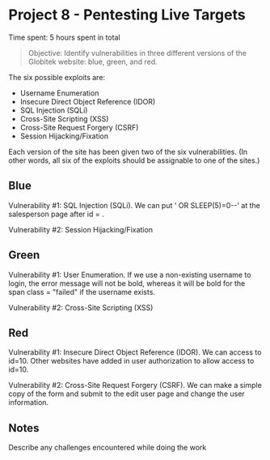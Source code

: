 # Project 8 - Pentesting Live Targets

Time spent: 5 hours spent in total

> Objective: Identify vulnerabilities in three different versions of the Globitek website: blue, green, and red.

The six possible exploits are:
* Username Enumeration
* Insecure Direct Object Reference (IDOR)
* SQL Injection (SQLi)
* Cross-Site Scripting (XSS)
* Cross-Site Request Forgery (CSRF)
* Session Hijacking/Fixation

Each version of the site has been given two of the six vulnerabilities. (In other words, all six of the exploits should be assignable to one of the sites.)

## Blue

Vulnerability #1: SQL Injection (SQLi). We can put ' OR SLEEP(5)=0--' at the salesperson page after id = .

Vulnerability #2: Session Hijacking/Fixation


## Green

Vulnerability #1: User Enumeration. If we use a non-existing username to login, the error message will not be bold, whereas it will be bold for the span class = "failed" if the username exists.

Vulnerability #2: Cross-Site Scripting (XSS)


## Red

Vulnerability #1: Insecure Direct Object Reference (IDOR). We can access to id=10. Other websites have added in user authorization to allow access to id=10.

Vulnerability #2: Cross-Site Request Forgery (CSRF). We can make a simple copy of the form and submit to the edit user page and change the user information.


## Notes

Describe any challenges encountered while doing the work
